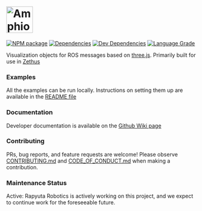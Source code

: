 # <img src="https://github.com/rapyuta-robotics/amphion/blob/devel/assets/amphion_full.svg" alt="Amphion" height="70"/>

[![NPM package][npm]][npm-url]
[![Dependencies][dependencies]][dependencies-url]
[![Dev Dependencies][dev-dependencies]][dev-dependencies-url]
[![Language Grade][lgtm]][lgtm-url]

Visualization objects for ROS messages based on [three.js](https://threejs.org). Primarily built for use in [Zethus](https://github.com/rapyuta-robotics/zethus)

### Examples
All the examples can be run locally. Instructions on setting them up are available in the [README file](./examples)

### Documentation
Developer documentation is available on the [Github Wiki page]((https://github.com/rapyuta-robotics/amphion/wiki))

### Contributing
PRs, bug reports, and feature requests are welcome! Please observe [CONTRIBUTING.md](https://github.com/rapyuta-robotics/zethus/blob/devel/CONTRIBUTING.md) and [CODE_OF_CONDUCT.md](https://github.com/rapyuta-robotics/zethus/blob/devel/CODE_OF_CONDUCT.md) when making a contribution.

### Maintenance Status
Active: Rapyuta Robotics is actively working on this project, and we expect to continue work for the foreseeable future.

[npm]: https://badge.fury.io/js/amphion.svg
[npm-url]: https://www.npmjs.com/package/amphion
[dependencies]: https://img.shields.io/david/rapyuta-robotics/amphion.svg
[dependencies-url]: https://david-dm.org/rapyuta-robotics/amphion
[dev-dependencies]: https://img.shields.io/david/dev/rapyuta-robotics/amphion.svg
[dev-dependencies-url]: https://david-dm.org/rapyuta-robotics/amphion#info=devDependencies
[lgtm]: https://img.shields.io/lgtm/grade/javascript/g/rapyuta-robotics/amphion.svg?label=code%20quality
[lgtm-url]: https://lgtm.com/projects/g/rapyuta-robotics/amphion
